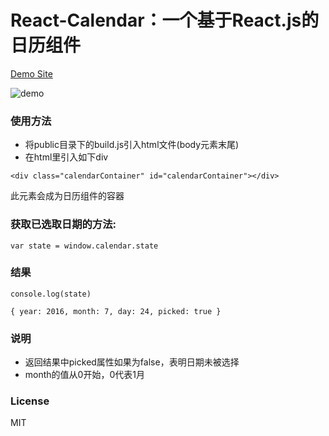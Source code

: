 # React-Calendar：一个基于React.js的日历组件

[Demo Site](http://ycwalker.com/react-calendar/)

![demo](https://github.com/ycwalker/react-calendar/raw/master/demo.gif)

### 使用方法
* 将public目录下的build.js引入html文件(body元素末尾)
* 在html里引入如下div

`<div class="calendarContainer" id="calendarContainer"></div>`

此元素会成为日历组件的容器

### 获取已选取日期的方法:

`var state = window.calendar.state`

### 结果

`console.log(state)`

`
{
      year: 2016,
      month: 7,
      day: 24,
      picked: true
}
`

### 说明
* 返回结果中picked属性如果为false，表明日期未被选择
* month的值从0开始，0代表1月

### License
MIT
